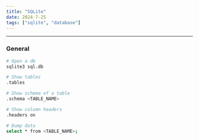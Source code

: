 ```yaml
---
title: "SQLite"
date: 2024-7-25
tags: ["sqlite", "database"]
---
```


---
### General

```bash
# Open a db
sqlite3 sql.db
```

```bash
# Show tables
.tables
```

```bash
# Show schema of a table
.schema <TABLE_NAME>
```

```bash
# Show column headers
.headers on
```

```bash
# Dump data
select * from <TABLE_NAME>;
```

<br>
